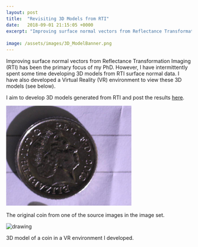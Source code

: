 ```yaml
---
layout: post
title:  "Revisiting 3D Models from RTI"
date:   2018-09-01 21:15:05 +0000
excerpt: "Improving surface normal vectors from Reflectance Transformation Imaging (RTI) has been the primary focus of my PhD. However, I have intermittently spent some time developing 3D models"

image: /assets/images/3D_ModelBanner.png
---
```

Improving surface normal vectors from Reflectance Transformation Imaging (RTI) has been the primary focus of my PhD. 
However, I have intermittently spent some time developing 3D models from RTI surface normal data.
I have also developed a Virtual Reality (VR) environment to view these 3D models (see below).

I aim to develop 3D models generated from RTI and post the results [here][models-link].


<div class="center">
<img src="/assets/images/IMG_0817a.png" alt="drawing" width="340" />
</div>
 
The original coin from one of the source images in the image set.

<img src="/assets/images/3D_coin.gif" alt="drawing" width="340" class="center"/>

 
3D model of a coin in a VR environment I developed.




[models-link]: https://sketchfab.com/MatthewMcGuigan

